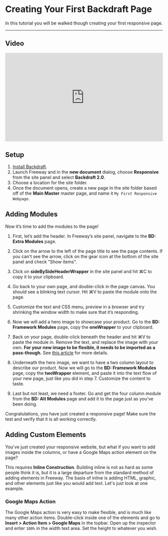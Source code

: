 # Creating Your First Backdraft Page

In this tutorial you will be walked though creating your first responsive page.

----

## Video

<div class="video-container" style="position: relative; padding-bottom: 56.25%; height: 0; overflow: hidden; background-color: black;" markdown="1"><iframe src="http://www.youtube.com/embed/oWpMS-e2zCM" style="position: absolute; width: 100%; height: 100%; background-color: transparent; border: 0px none transparent; padding: 0px; overflow: hidden;" seamless="seamless"></iframe></div>

## Setup

1. [Install Backdraft](installation/).
2. Launch Freeway and in the **new document** dialog, choose **Responsive** from the site panel and select **Backdraft 2.0**.
3. Choose a location for the site folder.
4. Once the document opens, create a new page in the site folder based off of the **Main Master** master page, and name it `My First Responsive Webpage`.

## Adding Modules

Now it’s time to add the modules to the page!

1. First, let’s add the header. In Freeway’s site panel, navigate to the **BD: Extra Modules** page.

2. Click on the arrow to the left of the page title to see the page contents. If you can't see the arrow, click on the gear icon at the bottom of the site panel and check "Show items".

3. Click on **sideBySideHeaderWrapper** in the site panel and hit ⌘C to copy it to your clipboard.

4. Go back to your own page, and double-click in the page canvas. You should see a blinking text cursor. Hit ⌘V to paste the module onto the page.

5. Customize the text and CSS menu, preview in a browser and try shrinking the window width to make sure that it’s responding.

6. Now we will add a hero image to showcase your product. Go to the **BD: Framework Modules** page, copy the **oneWrapper** to your clipboard.

7. Back on your page, double-click beneath the header and hit ⌘V to paste the module in. Remove the text, and replace the image with your own. **For your new image to be flexible, it needs to be imported as a pass-though.** See [this article](flexible-graphics.html) for more details.

8. Underneath the hero image, we want to have a two column layout to describe our product. Now we will go to the **BD: Framework Modules** page, copy the **twoWrapper** element, and paste it into the text flow of your new page, just like you did in step 7. Customize the content to taste.

9. Last but not least, we need a footer. Go and get the four column module from the **BD: Alt Modules** page and add it to the page just as you've been doing.

Congratulations, you have just created a responsive page! Make sure the test and verify that it is all working correctly.

## Adding Custom Elements

You've just created your responsive website, but what if you want to add images inside the columns, or have a Google Maps action element on the page?

This requires **Inline Construction**. Building inline is not as hard as some people think it is, but it is a large departure from the standard method of adding elements in Freeway. The basis of inline is adding HTML, graphic, and other elements just like you would add text. Let's just look at one example.

### Google Maps Action

The Google Maps action is very easy to make flexible, and is much like many other action items. Double-click inside one of the elements and go to **Insert > Action Item > Google Maps** in the topbar. Open up the inspector and enter ``100%`` in the width text area. Set the height to whatever you wish.
